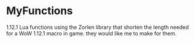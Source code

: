 # MyFunctions

1.12.1 Lua functions using the Zorlen library that shorten the length needed for a WoW 1.12.1 macro in game.
they would like me to make for them.





